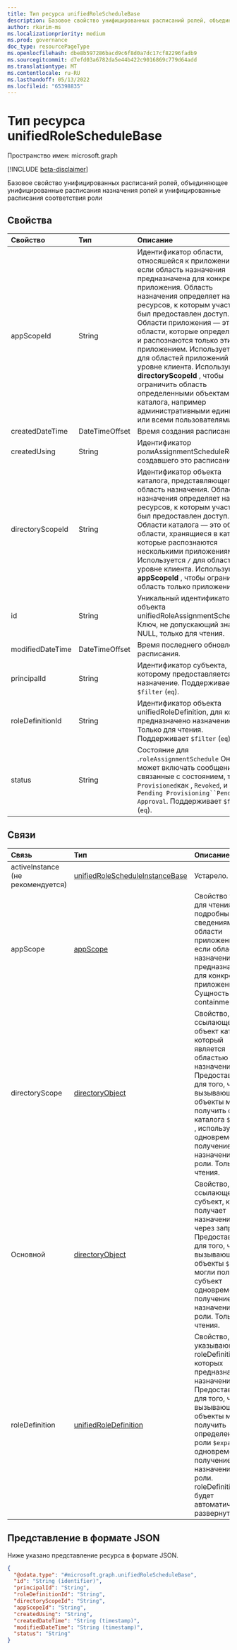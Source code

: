 ```yaml
---
title: Тип ресурса unifiedRoleScheduleBase
description: Базовое свойство унифицированных расписаний ролей, объединяющее унифицированные расписания назначения ролей и унифицированные расписания соответствия роли
author: rkarim-ms
ms.localizationpriority: medium
ms.prod: governance
doc_type: resourcePageType
ms.openlocfilehash: dbe8b597286bacd9c6f8d0a7dc17cf82296fadb9
ms.sourcegitcommit: d7efd03a6782da5e44b422c9016869c779d64add
ms.translationtype: MT
ms.contentlocale: ru-RU
ms.lasthandoff: 05/13/2022
ms.locfileid: "65398835"
---
```

# <a name="unifiedroleschedulebase-resource-type"></a>Тип ресурса unifiedRoleScheduleBase

Пространство имен: microsoft.graph

[!INCLUDE [beta-disclaimer](../../includes/beta-disclaimer.md)]

Базовое свойство унифицированных расписаний ролей, объединяющее унифицированные расписания назначения ролей и унифицированные расписания соответствия роли

## <a name="properties"></a>Свойства

| Свойство         | Тип           | Описание               |
| :--------------- | :------------- | :------------------------ |
| appScopeId       | String         | Идентификатор области, относяшейся к приложению, если область назначения предназначена для конкретного приложения. Область назначения определяет набор ресурсов, к которым участнику был предоставлен доступ. Области приложения — это области, которые определяются и распознаются только этим приложением. Используется `/` для областей приложений на уровне клиента. Используйте **directoryScopeId** , чтобы ограничить область определенными объектами каталога, например административными единицами или всеми пользователями. |
| createdDateTime  | DateTimeOffset | Время создания расписания. |
| createdUsing     | String         | Идентификатор ролиAssignmentScheduleRequest, создавшего это расписание. |
| directoryScopeId | String         | Идентификатор объекта каталога, представляющего область назначения. Область назначения определяет набор ресурсов, к которым участнику был предоставлен доступ. Области каталога — это общие области, хранящиеся в каталоге, которые распознаются несколькими приложениями. Используется `/` для области на уровне клиента. Используйте **appScopeId** , чтобы ограничить область только приложением. |
| id               | String         | Уникальный идентификатор объекта unifiedRoleAssignmentSchedule. Ключ, не допускающий значения NULL, только для чтения. |
| modifiedDateTime | DateTimeOffset | Время последнего обновления расписания. |
| principalId      | String         | Идентификатор субъекта, которому предоставляется назначение. Поддерживает `$filter` (`eq`). |
| roleDefinitionId | String         | Идентификатор объекта unifiedRoleDefinition, для который предназначено назначение. Только для чтения. Поддерживает `$filter` (`eq`). |
| status           | String         | Состояние для .`roleAssignmentSchedule` Он может включать сообщения, связанные с состоянием, такие `Provisioned`как , `Revoked`, и `Pending Provisioning``Pending Approval`. Поддерживает `$filter` (`eq`).  |

## <a name="relationships"></a>Связи

| Связь   | Тип                                                                               | Описание               |
| :------------- | :--------------------------------------------------------------------------------- | :------------------------ |
| activeInstance (не рекомендуется) | [unifiedRoleScheduleInstanceBase](../resources/unifiedrolescheduleinstancebase.md) | Устарело. |
| appScope       | [appScope](../resources/appscope.md)                                               | Свойство только для чтения с подробными сведениями об области приложения, если область назначения предназначена для конкретного приложения. Сущность containment. |
| directoryScope | [directoryObject](../resources/directoryobject.md)                                 | Свойство, ссылающееся на объект каталога, который является областью назначения. Предоставляется для того, чтобы вызывающие объекты могли получить объект каталога `$expand` , используя одновременно с получением назначения роли. Только для чтения. |
| Основной      | [directoryObject](../resources/directoryobject.md)                                 | Свойство, ссылающееся на субъект, который получает назначение роли через запрос. Предоставляется для того, чтобы вызывающие объекты `$expand` могли получить субъект одновременно с получением назначения роли. Только для чтения. |
| roleDefinition | [unifiedRoleDefinition](../resources/unifiedroledefinition.md)                     | Свойство, указывающее roleDefinition, для которых предназначено назначение. Предоставляется для того, чтобы вызывающие объекты могли получить определение роли `$expand` одновременно с получением назначения роли. roleDefinition.Id будет автоматически развернут. |

## <a name="json-representation"></a>Представление в формате JSON

Ниже указано представление ресурса в формате JSON.

<!-- {
  "blockType": "resource",
  "keyProperty": "id",
  "@odata.type": "microsoft.graph.unifiedRoleScheduleBase",
  "openType": false
}
-->

```json
{
  "@odata.type": "#microsoft.graph.unifiedRoleScheduleBase",
  "id": "String (identifier)",
  "principalId": "String",
  "roleDefinitionId": "String",
  "directoryScopeId": "String",
  "appScopeId": "String",
  "createdUsing": "String",
  "createdDateTime": "String (timestamp)",
  "modifiedDateTime": "String (timestamp)",
  "status": "String"
}
```
